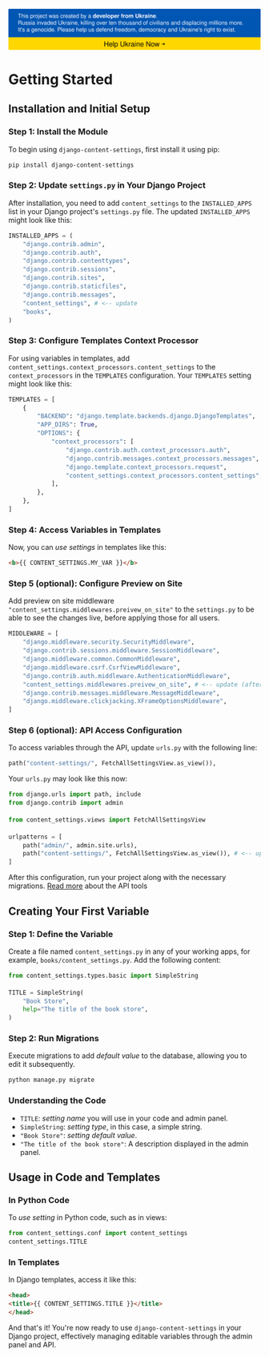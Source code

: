 [![Stand With Ukraine](https://raw.githubusercontent.com/vshymanskyy/StandWithUkraine/main/banner-direct-single.svg)](https://stand-with-ukraine.pp.ua)

# Getting Started

## Installation and Initial Setup

### Step 1: Install the Module

To begin using `django-content-settings`, first install it using pip:

```bash
pip install django-content-settings
```

### Step 2: Update `settings.py` in Your Django Project

After installation, you need to add `content_settings` to the `INSTALLED_APPS` list in your Django project's `settings.py` file. The updated `INSTALLED_APPS` might look like this:

```python
INSTALLED_APPS = (
    "django.contrib.admin",
    "django.contrib.auth",
    "django.contrib.contenttypes",
    "django.contrib.sessions",
    "django.contrib.sites",
    "django.contrib.staticfiles",
    "django.contrib.messages",
    "content_settings", # <-- update
    "books",
)
```

### Step 3: Configure Templates Context Processor

For using variables in templates, add `content_settings.context_processors.content_settings` to the `context_processors` in the `TEMPLATES` configuration. Your `TEMPLATES` setting might look like this:

```python
TEMPLATES = [
    {
        "BACKEND": "django.template.backends.django.DjangoTemplates",
        "APP_DIRS": True,
        "OPTIONS": {
            "context_processors": [
                "django.contrib.auth.context_processors.auth",
                "django.contrib.messages.context_processors.messages",
                "django.template.context_processors.request",
                "content_settings.context_processors.content_settings", # <-- update
            ],
        },
    },
]
```

### Step 4: Access Variables in Templates

Now, you can *use settings* in templates like this:

```html
<b>{{ CONTENT_SETTINGS.MY_VAR }}</b>
```

### Step 5 (optional): Configure Preview on Site

Add preview on site middleware `"content_settings.middlewares.preivew_on_site"` to the `settings.py` to be able to see the changes live, before applying those for all users.

```python
MIDDLEWARE = [
    "django.middleware.security.SecurityMiddleware",
    "django.contrib.sessions.middleware.SessionMiddleware",
    "django.middleware.common.CommonMiddleware",
    "django.middleware.csrf.CsrfViewMiddleware",
    "django.contrib.auth.middleware.AuthenticationMiddleware",
    "content_settings.middlewares.preivew_on_site", # <-- update (after AuthenticationMiddleware)
    "django.contrib.messages.middleware.MessageMiddleware",
    "django.middleware.clickjacking.XFrameOptionsMiddleware",
]
```

### Step 6 (optional): API Access Configuration

To access variables through the API, update `urls.py` with the following line:

```python
path("content-settings/", FetchAllSettingsView.as_view()),
```

Your `urls.py` may look like this now:

```python
from django.urls import path, include
from django.contrib import admin

from content_settings.views import FetchAllSettingsView

urlpatterns = [
    path("admin/", admin.site.urls),
    path("content-settings/", FetchAllSettingsView.as_view()), # <-- update
]
```

After this configuration, run your project along with the necessary migrations. [Read more](api.md) about the API tools

## Creating Your First Variable

### Step 1: Define the Variable

Create a file named `content_settings.py` in any of your working apps, for example, `books/content_settings.py`. Add the following content:

```python
from content_settings.types.basic import SimpleString

TITLE = SimpleString(
    "Book Store",
    help="The title of the book store",
)
```

### Step 2: Run Migrations

Execute migrations to add *default value* to the database, allowing you to edit it subsequently.

```bash
python manage.py migrate
```

### Understanding the Code

- `TITLE`: *setting name* you will use in your code and admin panel.
- `SimpleString`: *setting type*, in this case, a simple string.
- `"Book Store"`: *setting default value*.
- `"The title of the book store"`: A description displayed in the admin panel.

## Usage in Code and Templates

### In Python Code

To *use setting* in Python code, such as in views:

```python
from content_settings.conf import content_settings
content_settings.TITLE
```

### In Templates

In Django templates, access it like this:

```html
<head>
<title>{{ CONTENT_SETTINGS.TITLE }}</title>
</head>
```

And that's it! You're now ready to use `django-content-settings` in your Django project, effectively managing editable variables through the admin panel and API.
